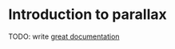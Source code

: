 # Introduction to parallax

TODO: write [great documentation](http://jacobian.org/writing/great-documentation/what-to-write/)
